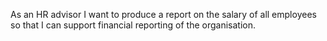 As an HR advisor I want to produce a report on the salary of all employees so that I can support financial reporting of the organisation.